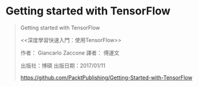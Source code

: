 # Getting started with TensorFlow
> Getting started with TensorFlow
>
> <<深度學習快速入門：使用TensorFlow>> 
>
> 作者： Giancarlo Zaccone  譯者： 傅運文  
>
> 出版社：博碩  出版日期：2017/01/11 
>
> https://github.com/PacktPublishing/Getting-Started-with-TensorFlow
